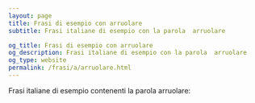 ```yaml
---
layout: page
title: Frasi di esempio con arruolare 
subtitle: Frasi italiane di esempio con la parola  arruolare

og_title: Frasi di esempio con arruolare 
og_description: Frasi italiane di esempio con la parola  arruolare
og_type: website
permalink: /frasi/a/arruolare.html
---
```


Frasi italiane di esempio contenenti la parola arruolare:


